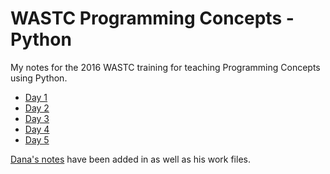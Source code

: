 # WASTC Programming Concepts - Python

My notes for the 2016 WASTC training for teaching Programming Concepts using Python.

* [Day 1](notes_day1.txt)
* [Day 2](notes_day2.txt)
* [Day 3](notes_day3.txt) 
* [Day 4](notes_day4.txt)
* [Day 5](notes_day5.txt)

[Dana's notes](Dana_google_notes.html) have been added in as well as his work files.
